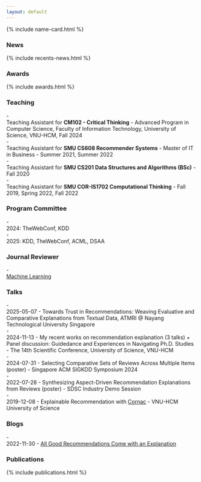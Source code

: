 ```yaml
---
layout: default
---
```


{% include name-card.html %}
<h3 class="home-section__header">News</h3>
{% include recents-news.html %}

<h3 class="home-section__header">Awards</h3>
{% include awards.html %}

<h3 class="home-section__header">Teaching</h3>
- <div class="teaching-item">Teaching Assistant for <strong>CM102 - Critical Thinking</strong> - Advanced Program in Computer Science, Faculty of Information Technology, University of Science, VNU-HCM, Fall 2024</div>
- <div class="teaching-item">Teaching Assistant for <strong>SMU CS608 Recommender Systems</strong> - Master of IT in Business - Summer 2021, Summer 2022</div>
- <div class="teaching-item">Teaching Assistant for <strong>SMU CS201 Data Structures and Algorithms (BSc)</strong> - Fall 2020</div>
- <div class="teaching-item">Teaching Assistant for <strong>SMU COR-IS1702 Computational Thinking</strong> - Fall 2019, Spring 2022, Fall 2022</div>

<h3 class="home-section__header">Program Committee</h3>
- <div class="activity-item">2024: TheWebConf, KDD</div>
- <div class="activity-item">2025: KDD, TheWebConf, ACML, DSAA</div>

<h3 class="home-section__header">Journal Reviewer</h3>
- <div class="activity-item"><a href="https://link.springer.com/journal/10994">Machine Learning</a></div>

<h3 class="home-section__header">Talks</h3>
- <div class="talk-item">2025-05-07 - Towards Trust in Recommendations: Weaving Evaluative and Comparative Explanations from Textual Data, ATMRI @ Nayang Technological University Singapore</div>
- <div class="talk-item">2024-11-13 - My recent works on recommendation explanation (3 talks) + Panel discussion: Guidedance and Experiences in Navigating Ph.D. Studies - The 14th Scientific Conference, University of Science, VNU-HCM</div>
- <div class="talk-item">2024-07-31 - Selecting Comparative Sets of Reviews Across Multiple Items (poster) - Singapore ACM SIGKDD Symposium 2024</div>
- <div class="talk-item">2022-07-28 - Synthesizing Aspect-Driven Recommendation Explanations from Reviews (poster) - SDSC Industry Demo Session</div>
- <div class="talk-item">2019-12-08 - Explainable Recommendation with <a href="https://github.com/PreferredAI/cornac">Cornac</a> - VNU-HCM University of Science</div>

<h3 class="home-section__header">Blogs</h3>
- <div class="talk-item">2022-11-30 - <a href="https://preferred.ai/recommendation-explanation/">All Good Recommendations Come with an Explanation</a></div>

<h3 class="home-section__header">Publications</h3>
{% include publications.html %}
